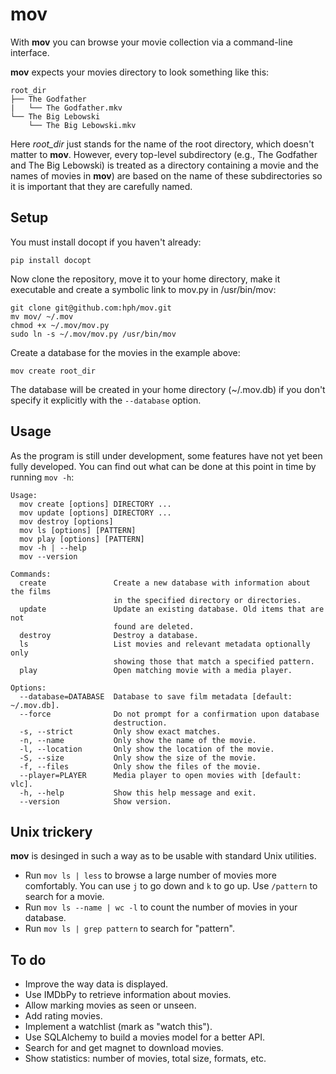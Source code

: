 mov
===

With **mov** you can browse your movie collection via a command-line interface.

**mov** expects your movies directory to look something like this:

    root_dir
    ├── The Godfather
    |   └── The Godfather.mkv
    └── The Big Lebowski
        └── The Big Lebowski.mkv

Here *root_dir* just stands for the name of the root directory, which doesn't
matter to **mov**. However, every top-level subdirectory (e.g., The Godfather
and The Big Lebowski) is treated as a directory containing a movie and the
names of movies in **mov**) are based on the name of these subdirectories so
it is important that they are carefully named.

## Setup

You must install docopt if you haven't already:

    pip install docopt

Now clone the repository, move it to your home directory, make it executable
and create a symbolic link to mov.py in /usr/bin/mov:

    git clone git@github.com:hph/mov.git
    mv mov/ ~/.mov
    chmod +x ~/.mov/mov.py
    sudo ln -s ~/.mov/mov.py /usr/bin/mov

Create a database for the movies in the example above:

    mov create root_dir

The database will be created in your home directory (~/.mov.db) if you don't
specify it explicitly with the `--database` option.

## Usage

As the program is still under development, some features have not yet been
fully developed. You can find out what can be done at this point in time by
running `mov -h`:

    Usage:
      mov create [options] DIRECTORY ...
      mov update [options] DIRECTORY ...
      mov destroy [options]
      mov ls [options] [PATTERN]
      mov play [options] [PATTERN]
      mov -h | --help
      mov --version

    Commands:
      create               Create a new database with information about the films
                           in the specified directory or directories.
      update               Update an existing database. Old items that are not
                           found are deleted.
      destroy              Destroy a database.
      ls                   List movies and relevant metadata optionally only
                           showing those that match a specified pattern.
      play                 Open matching movie with a media player.

    Options:
      --database=DATABASE  Database to save film metadata [default: ~/.mov.db].
      --force              Do not prompt for a confirmation upon database
                           destruction.
      -s, --strict         Only show exact matches.
      -n, --name           Only show the name of the movie.
      -l, --location       Only show the location of the movie.
      -S, --size           Only show the size of the movie.
      -f, --files          Only show the files of the movie.
      --player=PLAYER      Media player to open movies with [default: vlc].
      -h, --help           Show this help message and exit.
      --version            Show version.

## Unix trickery

**mov** is desinged in such a way as to be usable with standard Unix utilities.

* Run `mov ls | less` to browse a large number of movies more comfortably. You
  can use `j` to go down and `k` to go up. Use `/pattern` to search for a
  movie.
* Run `mov ls --name | wc -l` to count the number of movies in your database.
* Run `mov ls | grep pattern` to search for "pattern".

## To do

* Improve the way data is displayed.
* Use IMDbPy to retrieve information about movies.
* Allow marking movies as seen or unseen.
* Add rating movies.
* Implement a watchlist (mark as "watch this").
* Use SQLAlchemy to build a movies model for a better API.
* Search for and get magnet to download movies.
* Show statistics: number of movies, total size, formats, etc.
